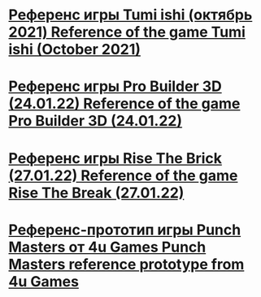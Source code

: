 # [Референс игры Tumi ishi (октябрь 2021) Reference of the game Tumi ishi (October 2021)](https://github.com/romaRacoon/ru.IJunior.Tumiishi)
# [Референс игры Pro Builder 3D (24.01.22) Reference of the game Pro Builder 3D (24.01.22)](https://github.com/romaRacoon/PetProjects/tree/proBuilder3D) 
# [Референс игры Rise The Brick (27.01.22) Reference of the game Rise The Break (27.01.22)](https://github.com/romaRacoon/PetProjects/tree/RiseTheBrick)
# [Референс-прототип игры Punch Masters от 4u Games Punch Masters reference prototype from 4u Games](https://github.com/romaRacoon/PetProjects/tree/punchMasters)
